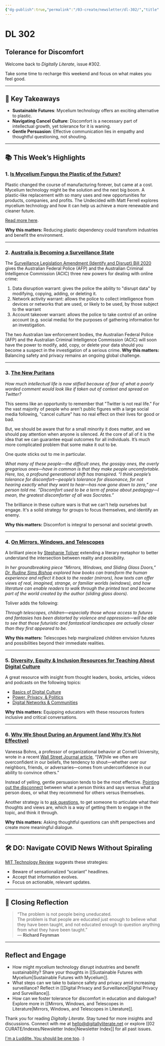 ```yaml
---
{"dg-publish":true,"permalink":"/03-create/newsletter/dl-302/","title":"Tolerance for Discomfort","tags":["cancel-culture"]}
---
```



# DL 302

## Tolerance for Discomfort

Welcome back to _Digitally Literate_, issue #302.  

Take some time to recharge this weekend and focus on what makes you feel good.  

---

## 🔖 Key Takeaways  

- **Sustainable Futures**: Mycelium technology offers an exciting alternative to plastic.  
- **Navigating Cancel Culture**: Discomfort is a necessary part of intellectual growth, yet tolerance for it is waning.  
- **Gentle Persuasion**: Effective communication lies in empathy and thoughtful questioning, not shouting.  

---

## 📚 This Week’s Highlights  

### 1. **[Is Mycelium Fungus the Plastic of the Future?](https://www.youtube.com/watch?v=cApVVuuqLFY)**  
Plastic changed the course of manufacturing forever, but came at a cost. Mycelium technology might be the solution and the next big boom. A plastic-like replacement with so many uses and new opportunities for products, companies, and profits. The Undecided with Matt Ferrell explores mycelium technology and how it can help us achieve a more renewable and cleaner future.

[Read more here](https://undecidedmf.com/episodes/is-fungus-the-plastic-of-the-future).

**Why this matters:** Reducing plastic dependency could transform industries and benefit the environment.  

---

### 2. **[Australia is Becoming a Surveillance State](https://ia.acs.org.au/article/2021/australia-is-becoming-a-surveillance-state.html)**  
The [Surveillance Legislation Amendment (Identify and Disrupt) Bill 2020](https://www.homeaffairs.gov.au/about-us/our-portfolios/national-security/lawful-access-telecommunications/surveillance-legislation-amendment-identify-and-disrupt-bill-2020) gives the Australian Federal Police (AFP) and the Australian Criminal Intelligence Commission (ACIC) three new powers for dealing with online crime:

1. Data disruption warrant: gives the police the ability to "disrupt data" by modifying, copying, adding, or deleting it.
2. Network activity warrant: allows the police to collect intelligence from devices or networks that are used, or likely to be used, by those subject to the warrant
3. Account takeover warrant: allows the police to take control of an online account (e.g. social media) for the purposes of gathering information for an investigation.

The two Australian law enforcement bodies, the Australian Federal Police (AFP) and the Australian Criminal Intelligence Commission (ACIC) will soon have the power to modify, add, copy, or delete your data should you become a suspect in the investigation of a serious crime.
**Why this matters:** Balancing safety and privacy remains an ongoing global challenge.  

---

### 3. **[The New Puritans](https://www.theatlantic.com/ideas/archive/2021/08/parents-are-not-okay/619859/)**  
_How much intellectual life is now stifled because of fear of what a poorly worded comment would look like if taken out of context and spread on Twitter?_

This seems like an opportunity to remember that "Twitter is not real life." For the vast majority of people who aren't public figures with a large social media following, "cancel culture" has no real effect on their lives for good or bad.

But, we should be aware that for a small minority it does matter, and we should pay attention when anyone is silenced. At the core of all of it is the idea that we can guarantee equal outcomes for all individuals. It’s much more complicated problem that some make it out to be.

One quote sticks out to me in particular.

_What many of these people—the difficult ones, the gossipy ones, the overly gregarious ones—have in common is that they make people uncomfortable. Here, too, a profound generational shift has transpired. “I think people’s tolerance for discomfort—people’s tolerance for dissonance, for not hearing exactly what they want to hear—has now gone down to zero,” one person told me. “Discomfort used to be a term of praise about pedagogy—I mean, the greatest discomforter of all was Socrates.”_

The brilliance in these culture wars is that we can't help ourselves but engage. It's a solid strategy for groups to focus themselves, and identify an enemy.

**Why this matters:** Discomfort is integral to personal and societal growth.  

---

### 4. **[On Mirrors, Windows, and Telescopes](https://library.ncte.org/journals/CC/issues/v31-1/31377)**  
A brilliant piece by [Stephanie Toliver](https://readingblackfutures.com/) extending a literary metaphor to better understand the intersection between reality and possibility.

_In her groundbreaking piece “Mirrors, Windows, and Sliding Glass Doors,” [Dr. Rudine Sims Bishop](https://en.wikipedia.org/wiki/Rudine_Sims_Bishop) explored how books can transform the human experience and reflect it back to the reader (mirrors), how texts can offer views of real, imagined, strange, or familiar worlds (windows), and how literature can enable readers to walk through the printed text and become part of the world created by the author (sliding glass doors)._

Toliver adds the following:

_Through telescopes, children—especially those whose access to futures and fantasies has been distorted by violence and oppression—will be able to see that those futuristic and fantastical landscapes are actually closer than they first appeared to be._

**Why this matters:** Telescopes help marginalized children envision futures and possibilities beyond their immediate realities.  

---

### 5. **[Diversity, Equity & Inclusion Resources for Teaching About Digital Culture](https://edspace.american.edu/deicomm365/)**  
A great resource with insight from thought leaders, books, articles, videos and podcasts on the following topics:

- [Basics of Digital Culture](https://edspace.american.edu/deicomm365/basics-of-digital-culture/)
- [Power, Privacy, & Politics](https://edspace.american.edu/deicomm365/power-privacy-politics/)
- [Digital Networks & Communities](https://edspace.american.edu/deicomm365/digital-communities/)

**Why this matters:** Equipping educators with these resources fosters inclusive and critical conversations.  

---

### 6. **[Why We Shout During an Argument (and Why It’s Not Effective)](https://lifehacker.com/why-we-shout-during-an-argument-and-why-its-not-effect-1847588343)**  
Vanessa Bohns, a professor of organizational behavior at Cornell University, wrote in a recent [Wall Street Journal article](https://www.wsj.com/articles/why-do-we-shout-when-we-argue-lack-of-confidence-11629518461), “\[W\]hile we often are overconfident in our beliefs, the tendency to shout—whether over our neighbors, friends, or adversaries—comes from underconfidence in our ability to convince others.”

Instead of yelling, gentle persuasion tends to be the most effective. [Pointing out the disconnect](https://hbr.org/2020/04/how-to-persuade-people-to-change-their-behavior) between what a person thinks and says versus what a person does, or what they recommend for others versus themselves.

Another strategy is to [ask questions](https://hbr.org/2020/04/how-to-persuade-people-to-change-their-behavior), to get someone to articulate what their thoughts and views are, which is a way of getting them to engage in the topic, and think it through.

**Why this matters:** Asking thoughtful questions can shift perspectives and create more meaningful dialogue.  

---

## 🛠️ DO: Navigate COVID News Without Spiraling  

[MIT Technology Review](https://www.technologyreview.com/2021-08-30/1033929/how-to-navigate-covid-news-without-spiraling/) suggests these strategies:  
- Beware of sensationalized “scariant” headlines.  
- Accept that information evolves.  
- Focus on actionable, relevant updates.  

---

## 🌟 Closing Reflection  

> “The problem is not people being uneducated.  
> The problem is that people are educated just enough to believe what they have been taught, and not educated enough to question anything from what they have been taught.”  
> — **Richard Feynman**  

---

## Reflect and Engage  

- How might mycelium technology disrupt industries and benefit sustainability? Share your thoughts in [[Sustainable Futures with Mycelium\|Sustainable Futures with Mycelium]].  
- What steps can we take to balance safety and privacy amid increasing surveillance? Reflect in [[Digital Privacy and Surveillance\|Digital Privacy and Surveillance]].  
- How can we foster tolerance for discomfort in education and dialogue? Explore more in [[Mirrors, Windows, and Telescopes in Literature\|Mirrors, Windows, and Telescopes in Literature]].  

Thank you for reading _Digitally Literate_. Stay tuned for more insights and discussions. Connect with me at [hello@digitallyliterate.net](mailto:hello@digitallyliterate.net) or explore [[02 CURATE/Indexes/Newsletter Index\|Newsletter Index]] for all past issues.  

[I'm a Luddite. You should be one too](https://theconversation.com/im-a-luddite-you-should-be-one-too-163172). :)